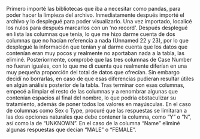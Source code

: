 Primero importé las bibliotecas que iba a necesitar como pandas, para poder hacer la limpieza del archivo. Inmediatamente después importé el archivo y lo desplegué para poder visualizarlo.
Una vez importado, localicé los nulos para después marcarlos con un ‘no record’.
Después desplegué en lista las columnas que tenía, lo que me hizo darme cuenta de dos columnas que no hacían referencia a nada (Unnamed 22 y 23), por lo que desplegué la información que tenían y al darme cuenta que los datos que contenían eran muy pocos y realmente no aportaban nada a la tabla, las eliminé.
Posteriormente, comprobé que las tres columnas de Case Number no fueran iguales, con lo que me di cuenta que realmente diferían en una muy pequeña proporción del total de datos que ofrecían. Sin embargo decidí no borrarlas, en caso de que esas diferencias pudieran resultar útiles en algún análisis posterior de la tabla.
Tras terminar con esas columnas, empecé a limpiar el resto de las columnas y a renombrar algunas que contenían espacios al final del nombre, lo que podría obstaculizar su tratamiento, además de poner todos los valores en mayúsculas.
En el caso de columnas como Sex o Type, procuré que las respuestas se limitaran a las dos opciones naturales que debe contener la columna, como “Y” o “N”, así como la de “UNKNOWN”.
En el caso de la columna “Name” eliminé algunas respuestas que decían “MALE” o “FEMALE”.
